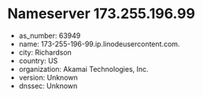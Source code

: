 # Nameserver 173.255.196.99

* as_number: 63949
* name: 173-255-196-99.ip.linodeusercontent.com.
* city: Richardson
* country: US
* organization: Akamai Technologies, Inc.
* version: Unknown
* dnssec: Unknown

